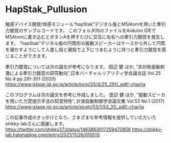 # HapStak_Pullusion
触感デバイス開発/体感モジュール“hapStak“デジタル版とM5Atomを用いた牽引力錯覚のサンプルコードです。
このフォルダ内のファイルをArduino IDEでM5Atomに書き込むとボタンAを押すたびに交互に左右への牽引力錯覚を発生します。
“hapStak“デジタル版の円筒形の振動スピーカーはケースから外して円筒を寝かすようにして人差し指と親指で上下につまむように持つと牽引力錯覚を感じることができます。

牽引力錯覚については次の論文が参考になります。
田辺 健 ほか, ”非対称振動刺激による牽引力錯覚の研究動向”,日本バーチャルリアリティ学会論文誌 Vol.25 No.4 pp.291-301 (2020)
https://www.jstage.jst.go.jp/article/tvrsj/25/4/25_291/_pdf/-char/ja

このプログラムは次の論文を参考に作成しました。
田辺 健 ほか, ”振動スピーカを用いた力覚提示手法の知覚特性”, 計測自動制御学会論文集 Vol.53 No.1 (2017)
https://www.jstage.jst.go.jp/article/sicetr/53/1/53_31/_pdf/-char/ja

この記事作成のきっかけとなり、さまざまな参考情報を提供していただいたshikky-labさんに感謝します。
https://twitter.com/shikky27/status/1463863017259470858
https://shikky-lab.hatenablog.com/entry/2021/11/26/010513
